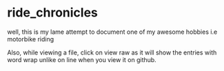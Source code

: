 # ride_chronicles
well, this is my lame attempt to document one of my awesome hobbies i.e motorbike riding 

Also, while viewing a file, click on view raw as it will show the entries with word wrap unlike on line when you view it on github. 
